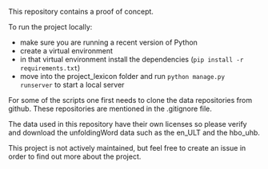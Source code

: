 This repository contains a proof of concept.

To run the project locally:

- make sure you are running a recent version of Python
- create a virtual environment
- in that virtual environment install the dependencies (`pip install -r requirements.txt`)
- move into the project_lexicon folder and run `python manage.py runserver` to start a local server

For some of the scripts one first needs to clone the data repositories from github. These repositories 
are mentioned in the .gitignore file.

The data used in this repository have their own licenses so please verify and download the
unfoldingWord data such as the en_ULT and the hbo_uhb.

This project is not actively maintained, but feel free to create an issue in order to find out
more about the project.
